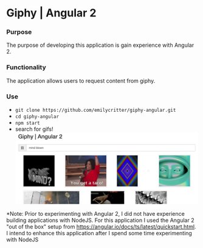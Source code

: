 # Giphy | Angular 2

### Purpose
The purpose of developing this application is gain experience with Angular 2.

### Functionality
The application allows users to request content from giphy.

### Use
* `git clone https://github.com/emilycritter/giphy-angular.git`
* `cd giphy-angular`
* `npm start`
* search for gifs!
![landing_page](/landing.png?raw=true)

*Note: Prior to experimenting with Angular 2, I did not have experience building applications with NodeJS. For this application I used the Angular 2 "out of the box" setup from https://angular.io/docs/ts/latest/quickstart.html. I intend to enhance this application after I spend some time experimenting with NodeJS
